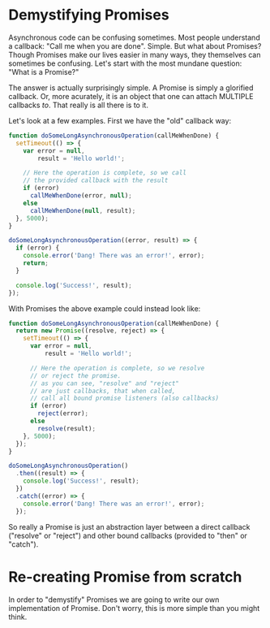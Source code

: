 # Demystifying Promises

Asynchronous code can be confusing sometimes. Most people understand a callback: "Call me when you are done". Simple. But what about Promises? Though Promises make our lives easier in many ways, they themselves can sometimes be confusing. Let's start with the most mundane question: "What is a Promise?"

The answer is actually surprisingly simple. A Promise is simply a glorified callback. Or, more acurately, it is an object that one can attach MULTIPLE callbacks _to_. That really is all there is to it.

Let's look at a few examples. First we have the "old" callback way:

```javascript
function doSomeLongAsynchronousOperation(callMeWhenDone) {
  setTimeout(() => {
    var error = null,
        result = 'Hello world!';

    // Here the operation is complete, so we call
    // the provided callback with the result
    if (error)
      callMeWhenDone(error, null);
    else
      callMeWhenDone(null, result);
  }, 5000);
}

doSomeLongAsynchronousOperation((error, result) => {
  if (error) {
    console.error('Dang! There was an error!', error);
    return;
  }

  console.log('Success!', result);
});
```

With Promises the above example could instead look like:

```javascript
function doSomeLongAsynchronousOperation(callMeWhenDone) {
  return new Promise((resolve, reject) => {
    setTimeout(() => {
      var error = null,
          result = 'Hello world!';

      // Here the operation is complete, so we resolve
      // or reject the promise.
      // as you can see, "resolve" and "reject"
      // are just callbacks, that when called,
      // call all bound promise listeners (also callbacks)
      if (error)
        reject(error);
      else
        resolve(result);
    }, 5000);
  });
}

doSomeLongAsynchronousOperation()
  .then((result) => {
    console.log('Success!', result);
  })
  .catch((error) => {
    console.error('Dang! There was an error!', error);
  });
```

So really a Promise is just an abstraction layer between a direct callback ("resolve" or "reject") and other bound callbacks (provided to "then" or "catch").

# Re-creating Promise from scratch

In order to "demystify" Promises we are going to write our own implementation of Promise. Don't worry, this is more simple than you might think.

